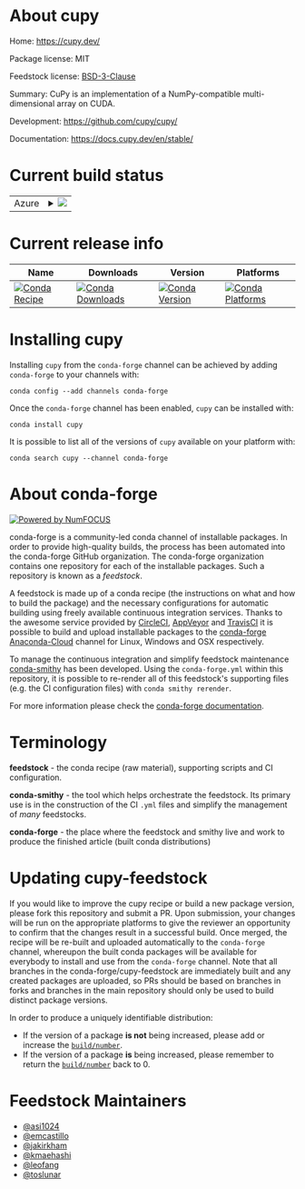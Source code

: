 About cupy
==========

Home: https://cupy.dev/

Package license: MIT

Feedstock license: [BSD-3-Clause](https://github.com/conda-forge/cupy-feedstock/blob/master/LICENSE.txt)

Summary: CuPy is an implementation of a NumPy-compatible multi-dimensional array on CUDA.

Development: https://github.com/cupy/cupy/

Documentation: https://docs.cupy.dev/en/stable/

Current build status
====================


<table>
    
  <tr>
    <td>Azure</td>
    <td>
      <details>
        <summary>
          <a href="https://dev.azure.com/conda-forge/feedstock-builds/_build/latest?definitionId=8275&branchName=master">
            <img src="https://dev.azure.com/conda-forge/feedstock-builds/_apis/build/status/cupy-feedstock?branchName=master">
          </a>
        </summary>
        <table>
          <thead><tr><th>Variant</th><th>Status</th></tr></thead>
          <tbody><tr>
              <td>linux_64_cdt_namecos6cuda_compiler_version10.0cudnn7python3.6.____73_pypy</td>
              <td>
                <a href="https://dev.azure.com/conda-forge/feedstock-builds/_build/latest?definitionId=8275&branchName=master">
                  <img src="https://dev.azure.com/conda-forge/feedstock-builds/_apis/build/status/cupy-feedstock?branchName=master&jobName=linux&configuration=linux_64_cdt_namecos6cuda_compiler_version10.0cudnn7python3.6.____73_pypy" alt="variant">
                </a>
              </td>
            </tr><tr>
              <td>linux_64_cdt_namecos6cuda_compiler_version10.0cudnn7python3.6.____cpython</td>
              <td>
                <a href="https://dev.azure.com/conda-forge/feedstock-builds/_build/latest?definitionId=8275&branchName=master">
                  <img src="https://dev.azure.com/conda-forge/feedstock-builds/_apis/build/status/cupy-feedstock?branchName=master&jobName=linux&configuration=linux_64_cdt_namecos6cuda_compiler_version10.0cudnn7python3.6.____cpython" alt="variant">
                </a>
              </td>
            </tr><tr>
              <td>linux_64_cdt_namecos6cuda_compiler_version10.0cudnn7python3.7.____73_pypy</td>
              <td>
                <a href="https://dev.azure.com/conda-forge/feedstock-builds/_build/latest?definitionId=8275&branchName=master">
                  <img src="https://dev.azure.com/conda-forge/feedstock-builds/_apis/build/status/cupy-feedstock?branchName=master&jobName=linux&configuration=linux_64_cdt_namecos6cuda_compiler_version10.0cudnn7python3.7.____73_pypy" alt="variant">
                </a>
              </td>
            </tr><tr>
              <td>linux_64_cdt_namecos6cuda_compiler_version10.0cudnn7python3.7.____cpython</td>
              <td>
                <a href="https://dev.azure.com/conda-forge/feedstock-builds/_build/latest?definitionId=8275&branchName=master">
                  <img src="https://dev.azure.com/conda-forge/feedstock-builds/_apis/build/status/cupy-feedstock?branchName=master&jobName=linux&configuration=linux_64_cdt_namecos6cuda_compiler_version10.0cudnn7python3.7.____cpython" alt="variant">
                </a>
              </td>
            </tr><tr>
              <td>linux_64_cdt_namecos6cuda_compiler_version10.0cudnn7python3.8.____cpython</td>
              <td>
                <a href="https://dev.azure.com/conda-forge/feedstock-builds/_build/latest?definitionId=8275&branchName=master">
                  <img src="https://dev.azure.com/conda-forge/feedstock-builds/_apis/build/status/cupy-feedstock?branchName=master&jobName=linux&configuration=linux_64_cdt_namecos6cuda_compiler_version10.0cudnn7python3.8.____cpython" alt="variant">
                </a>
              </td>
            </tr><tr>
              <td>linux_64_cdt_namecos6cuda_compiler_version10.0cudnn7python3.9.____cpython</td>
              <td>
                <a href="https://dev.azure.com/conda-forge/feedstock-builds/_build/latest?definitionId=8275&branchName=master">
                  <img src="https://dev.azure.com/conda-forge/feedstock-builds/_apis/build/status/cupy-feedstock?branchName=master&jobName=linux&configuration=linux_64_cdt_namecos6cuda_compiler_version10.0cudnn7python3.9.____cpython" alt="variant">
                </a>
              </td>
            </tr><tr>
              <td>linux_64_cdt_namecos6cuda_compiler_version10.1cudnn7python3.6.____73_pypy</td>
              <td>
                <a href="https://dev.azure.com/conda-forge/feedstock-builds/_build/latest?definitionId=8275&branchName=master">
                  <img src="https://dev.azure.com/conda-forge/feedstock-builds/_apis/build/status/cupy-feedstock?branchName=master&jobName=linux&configuration=linux_64_cdt_namecos6cuda_compiler_version10.1cudnn7python3.6.____73_pypy" alt="variant">
                </a>
              </td>
            </tr><tr>
              <td>linux_64_cdt_namecos6cuda_compiler_version10.1cudnn7python3.6.____cpython</td>
              <td>
                <a href="https://dev.azure.com/conda-forge/feedstock-builds/_build/latest?definitionId=8275&branchName=master">
                  <img src="https://dev.azure.com/conda-forge/feedstock-builds/_apis/build/status/cupy-feedstock?branchName=master&jobName=linux&configuration=linux_64_cdt_namecos6cuda_compiler_version10.1cudnn7python3.6.____cpython" alt="variant">
                </a>
              </td>
            </tr><tr>
              <td>linux_64_cdt_namecos6cuda_compiler_version10.1cudnn7python3.7.____73_pypy</td>
              <td>
                <a href="https://dev.azure.com/conda-forge/feedstock-builds/_build/latest?definitionId=8275&branchName=master">
                  <img src="https://dev.azure.com/conda-forge/feedstock-builds/_apis/build/status/cupy-feedstock?branchName=master&jobName=linux&configuration=linux_64_cdt_namecos6cuda_compiler_version10.1cudnn7python3.7.____73_pypy" alt="variant">
                </a>
              </td>
            </tr><tr>
              <td>linux_64_cdt_namecos6cuda_compiler_version10.1cudnn7python3.7.____cpython</td>
              <td>
                <a href="https://dev.azure.com/conda-forge/feedstock-builds/_build/latest?definitionId=8275&branchName=master">
                  <img src="https://dev.azure.com/conda-forge/feedstock-builds/_apis/build/status/cupy-feedstock?branchName=master&jobName=linux&configuration=linux_64_cdt_namecos6cuda_compiler_version10.1cudnn7python3.7.____cpython" alt="variant">
                </a>
              </td>
            </tr><tr>
              <td>linux_64_cdt_namecos6cuda_compiler_version10.1cudnn7python3.8.____cpython</td>
              <td>
                <a href="https://dev.azure.com/conda-forge/feedstock-builds/_build/latest?definitionId=8275&branchName=master">
                  <img src="https://dev.azure.com/conda-forge/feedstock-builds/_apis/build/status/cupy-feedstock?branchName=master&jobName=linux&configuration=linux_64_cdt_namecos6cuda_compiler_version10.1cudnn7python3.8.____cpython" alt="variant">
                </a>
              </td>
            </tr><tr>
              <td>linux_64_cdt_namecos6cuda_compiler_version10.1cudnn7python3.9.____cpython</td>
              <td>
                <a href="https://dev.azure.com/conda-forge/feedstock-builds/_build/latest?definitionId=8275&branchName=master">
                  <img src="https://dev.azure.com/conda-forge/feedstock-builds/_apis/build/status/cupy-feedstock?branchName=master&jobName=linux&configuration=linux_64_cdt_namecos6cuda_compiler_version10.1cudnn7python3.9.____cpython" alt="variant">
                </a>
              </td>
            </tr><tr>
              <td>linux_64_cdt_namecos6cuda_compiler_version10.2cudnn7python3.6.____73_pypy</td>
              <td>
                <a href="https://dev.azure.com/conda-forge/feedstock-builds/_build/latest?definitionId=8275&branchName=master">
                  <img src="https://dev.azure.com/conda-forge/feedstock-builds/_apis/build/status/cupy-feedstock?branchName=master&jobName=linux&configuration=linux_64_cdt_namecos6cuda_compiler_version10.2cudnn7python3.6.____73_pypy" alt="variant">
                </a>
              </td>
            </tr><tr>
              <td>linux_64_cdt_namecos6cuda_compiler_version10.2cudnn7python3.6.____cpython</td>
              <td>
                <a href="https://dev.azure.com/conda-forge/feedstock-builds/_build/latest?definitionId=8275&branchName=master">
                  <img src="https://dev.azure.com/conda-forge/feedstock-builds/_apis/build/status/cupy-feedstock?branchName=master&jobName=linux&configuration=linux_64_cdt_namecos6cuda_compiler_version10.2cudnn7python3.6.____cpython" alt="variant">
                </a>
              </td>
            </tr><tr>
              <td>linux_64_cdt_namecos6cuda_compiler_version10.2cudnn7python3.7.____73_pypy</td>
              <td>
                <a href="https://dev.azure.com/conda-forge/feedstock-builds/_build/latest?definitionId=8275&branchName=master">
                  <img src="https://dev.azure.com/conda-forge/feedstock-builds/_apis/build/status/cupy-feedstock?branchName=master&jobName=linux&configuration=linux_64_cdt_namecos6cuda_compiler_version10.2cudnn7python3.7.____73_pypy" alt="variant">
                </a>
              </td>
            </tr><tr>
              <td>linux_64_cdt_namecos6cuda_compiler_version10.2cudnn7python3.7.____cpython</td>
              <td>
                <a href="https://dev.azure.com/conda-forge/feedstock-builds/_build/latest?definitionId=8275&branchName=master">
                  <img src="https://dev.azure.com/conda-forge/feedstock-builds/_apis/build/status/cupy-feedstock?branchName=master&jobName=linux&configuration=linux_64_cdt_namecos6cuda_compiler_version10.2cudnn7python3.7.____cpython" alt="variant">
                </a>
              </td>
            </tr><tr>
              <td>linux_64_cdt_namecos6cuda_compiler_version10.2cudnn7python3.8.____cpython</td>
              <td>
                <a href="https://dev.azure.com/conda-forge/feedstock-builds/_build/latest?definitionId=8275&branchName=master">
                  <img src="https://dev.azure.com/conda-forge/feedstock-builds/_apis/build/status/cupy-feedstock?branchName=master&jobName=linux&configuration=linux_64_cdt_namecos6cuda_compiler_version10.2cudnn7python3.8.____cpython" alt="variant">
                </a>
              </td>
            </tr><tr>
              <td>linux_64_cdt_namecos6cuda_compiler_version10.2cudnn7python3.9.____cpython</td>
              <td>
                <a href="https://dev.azure.com/conda-forge/feedstock-builds/_build/latest?definitionId=8275&branchName=master">
                  <img src="https://dev.azure.com/conda-forge/feedstock-builds/_apis/build/status/cupy-feedstock?branchName=master&jobName=linux&configuration=linux_64_cdt_namecos6cuda_compiler_version10.2cudnn7python3.9.____cpython" alt="variant">
                </a>
              </td>
            </tr><tr>
              <td>linux_64_cdt_namecos6cuda_compiler_version9.2cudnn7python3.6.____73_pypy</td>
              <td>
                <a href="https://dev.azure.com/conda-forge/feedstock-builds/_build/latest?definitionId=8275&branchName=master">
                  <img src="https://dev.azure.com/conda-forge/feedstock-builds/_apis/build/status/cupy-feedstock?branchName=master&jobName=linux&configuration=linux_64_cdt_namecos6cuda_compiler_version9.2cudnn7python3.6.____73_pypy" alt="variant">
                </a>
              </td>
            </tr><tr>
              <td>linux_64_cdt_namecos6cuda_compiler_version9.2cudnn7python3.6.____cpython</td>
              <td>
                <a href="https://dev.azure.com/conda-forge/feedstock-builds/_build/latest?definitionId=8275&branchName=master">
                  <img src="https://dev.azure.com/conda-forge/feedstock-builds/_apis/build/status/cupy-feedstock?branchName=master&jobName=linux&configuration=linux_64_cdt_namecos6cuda_compiler_version9.2cudnn7python3.6.____cpython" alt="variant">
                </a>
              </td>
            </tr><tr>
              <td>linux_64_cdt_namecos6cuda_compiler_version9.2cudnn7python3.7.____73_pypy</td>
              <td>
                <a href="https://dev.azure.com/conda-forge/feedstock-builds/_build/latest?definitionId=8275&branchName=master">
                  <img src="https://dev.azure.com/conda-forge/feedstock-builds/_apis/build/status/cupy-feedstock?branchName=master&jobName=linux&configuration=linux_64_cdt_namecos6cuda_compiler_version9.2cudnn7python3.7.____73_pypy" alt="variant">
                </a>
              </td>
            </tr><tr>
              <td>linux_64_cdt_namecos6cuda_compiler_version9.2cudnn7python3.7.____cpython</td>
              <td>
                <a href="https://dev.azure.com/conda-forge/feedstock-builds/_build/latest?definitionId=8275&branchName=master">
                  <img src="https://dev.azure.com/conda-forge/feedstock-builds/_apis/build/status/cupy-feedstock?branchName=master&jobName=linux&configuration=linux_64_cdt_namecos6cuda_compiler_version9.2cudnn7python3.7.____cpython" alt="variant">
                </a>
              </td>
            </tr><tr>
              <td>linux_64_cdt_namecos6cuda_compiler_version9.2cudnn7python3.8.____cpython</td>
              <td>
                <a href="https://dev.azure.com/conda-forge/feedstock-builds/_build/latest?definitionId=8275&branchName=master">
                  <img src="https://dev.azure.com/conda-forge/feedstock-builds/_apis/build/status/cupy-feedstock?branchName=master&jobName=linux&configuration=linux_64_cdt_namecos6cuda_compiler_version9.2cudnn7python3.8.____cpython" alt="variant">
                </a>
              </td>
            </tr><tr>
              <td>linux_64_cdt_namecos6cuda_compiler_version9.2cudnn7python3.9.____cpython</td>
              <td>
                <a href="https://dev.azure.com/conda-forge/feedstock-builds/_build/latest?definitionId=8275&branchName=master">
                  <img src="https://dev.azure.com/conda-forge/feedstock-builds/_apis/build/status/cupy-feedstock?branchName=master&jobName=linux&configuration=linux_64_cdt_namecos6cuda_compiler_version9.2cudnn7python3.9.____cpython" alt="variant">
                </a>
              </td>
            </tr><tr>
              <td>linux_64_cdt_namecos7cuda_compiler_version10.1cudnn7python3.6.____73_pypy</td>
              <td>
                <a href="https://dev.azure.com/conda-forge/feedstock-builds/_build/latest?definitionId=8275&branchName=master">
                  <img src="https://dev.azure.com/conda-forge/feedstock-builds/_apis/build/status/cupy-feedstock?branchName=master&jobName=linux&configuration=linux_64_cdt_namecos7cuda_compiler_version10.1cudnn7python3.6.____73_pypy" alt="variant">
                </a>
              </td>
            </tr><tr>
              <td>linux_64_cdt_namecos7cuda_compiler_version10.1cudnn7python3.6.____cpython</td>
              <td>
                <a href="https://dev.azure.com/conda-forge/feedstock-builds/_build/latest?definitionId=8275&branchName=master">
                  <img src="https://dev.azure.com/conda-forge/feedstock-builds/_apis/build/status/cupy-feedstock?branchName=master&jobName=linux&configuration=linux_64_cdt_namecos7cuda_compiler_version10.1cudnn7python3.6.____cpython" alt="variant">
                </a>
              </td>
            </tr><tr>
              <td>linux_64_cdt_namecos7cuda_compiler_version10.1cudnn7python3.7.____73_pypy</td>
              <td>
                <a href="https://dev.azure.com/conda-forge/feedstock-builds/_build/latest?definitionId=8275&branchName=master">
                  <img src="https://dev.azure.com/conda-forge/feedstock-builds/_apis/build/status/cupy-feedstock?branchName=master&jobName=linux&configuration=linux_64_cdt_namecos7cuda_compiler_version10.1cudnn7python3.7.____73_pypy" alt="variant">
                </a>
              </td>
            </tr><tr>
              <td>linux_64_cdt_namecos7cuda_compiler_version10.1cudnn7python3.7.____cpython</td>
              <td>
                <a href="https://dev.azure.com/conda-forge/feedstock-builds/_build/latest?definitionId=8275&branchName=master">
                  <img src="https://dev.azure.com/conda-forge/feedstock-builds/_apis/build/status/cupy-feedstock?branchName=master&jobName=linux&configuration=linux_64_cdt_namecos7cuda_compiler_version10.1cudnn7python3.7.____cpython" alt="variant">
                </a>
              </td>
            </tr><tr>
              <td>linux_64_cdt_namecos7cuda_compiler_version10.1cudnn7python3.8.____cpython</td>
              <td>
                <a href="https://dev.azure.com/conda-forge/feedstock-builds/_build/latest?definitionId=8275&branchName=master">
                  <img src="https://dev.azure.com/conda-forge/feedstock-builds/_apis/build/status/cupy-feedstock?branchName=master&jobName=linux&configuration=linux_64_cdt_namecos7cuda_compiler_version10.1cudnn7python3.8.____cpython" alt="variant">
                </a>
              </td>
            </tr><tr>
              <td>linux_64_cdt_namecos7cuda_compiler_version10.1cudnn7python3.9.____cpython</td>
              <td>
                <a href="https://dev.azure.com/conda-forge/feedstock-builds/_build/latest?definitionId=8275&branchName=master">
                  <img src="https://dev.azure.com/conda-forge/feedstock-builds/_apis/build/status/cupy-feedstock?branchName=master&jobName=linux&configuration=linux_64_cdt_namecos7cuda_compiler_version10.1cudnn7python3.9.____cpython" alt="variant">
                </a>
              </td>
            </tr><tr>
              <td>linux_64_cdt_namecos7cuda_compiler_version10.2cudnn7python3.6.____73_pypy</td>
              <td>
                <a href="https://dev.azure.com/conda-forge/feedstock-builds/_build/latest?definitionId=8275&branchName=master">
                  <img src="https://dev.azure.com/conda-forge/feedstock-builds/_apis/build/status/cupy-feedstock?branchName=master&jobName=linux&configuration=linux_64_cdt_namecos7cuda_compiler_version10.2cudnn7python3.6.____73_pypy" alt="variant">
                </a>
              </td>
            </tr><tr>
              <td>linux_64_cdt_namecos7cuda_compiler_version10.2cudnn7python3.6.____cpython</td>
              <td>
                <a href="https://dev.azure.com/conda-forge/feedstock-builds/_build/latest?definitionId=8275&branchName=master">
                  <img src="https://dev.azure.com/conda-forge/feedstock-builds/_apis/build/status/cupy-feedstock?branchName=master&jobName=linux&configuration=linux_64_cdt_namecos7cuda_compiler_version10.2cudnn7python3.6.____cpython" alt="variant">
                </a>
              </td>
            </tr><tr>
              <td>linux_64_cdt_namecos7cuda_compiler_version10.2cudnn7python3.7.____73_pypy</td>
              <td>
                <a href="https://dev.azure.com/conda-forge/feedstock-builds/_build/latest?definitionId=8275&branchName=master">
                  <img src="https://dev.azure.com/conda-forge/feedstock-builds/_apis/build/status/cupy-feedstock?branchName=master&jobName=linux&configuration=linux_64_cdt_namecos7cuda_compiler_version10.2cudnn7python3.7.____73_pypy" alt="variant">
                </a>
              </td>
            </tr><tr>
              <td>linux_64_cdt_namecos7cuda_compiler_version10.2cudnn7python3.7.____cpython</td>
              <td>
                <a href="https://dev.azure.com/conda-forge/feedstock-builds/_build/latest?definitionId=8275&branchName=master">
                  <img src="https://dev.azure.com/conda-forge/feedstock-builds/_apis/build/status/cupy-feedstock?branchName=master&jobName=linux&configuration=linux_64_cdt_namecos7cuda_compiler_version10.2cudnn7python3.7.____cpython" alt="variant">
                </a>
              </td>
            </tr><tr>
              <td>linux_64_cdt_namecos7cuda_compiler_version10.2cudnn7python3.8.____cpython</td>
              <td>
                <a href="https://dev.azure.com/conda-forge/feedstock-builds/_build/latest?definitionId=8275&branchName=master">
                  <img src="https://dev.azure.com/conda-forge/feedstock-builds/_apis/build/status/cupy-feedstock?branchName=master&jobName=linux&configuration=linux_64_cdt_namecos7cuda_compiler_version10.2cudnn7python3.8.____cpython" alt="variant">
                </a>
              </td>
            </tr><tr>
              <td>linux_64_cdt_namecos7cuda_compiler_version10.2cudnn7python3.9.____cpython</td>
              <td>
                <a href="https://dev.azure.com/conda-forge/feedstock-builds/_build/latest?definitionId=8275&branchName=master">
                  <img src="https://dev.azure.com/conda-forge/feedstock-builds/_apis/build/status/cupy-feedstock?branchName=master&jobName=linux&configuration=linux_64_cdt_namecos7cuda_compiler_version10.2cudnn7python3.9.____cpython" alt="variant">
                </a>
              </td>
            </tr><tr>
              <td>linux_64_cdt_namecos7cuda_compiler_version11.0cudnn8python3.6.____73_pypy</td>
              <td>
                <a href="https://dev.azure.com/conda-forge/feedstock-builds/_build/latest?definitionId=8275&branchName=master">
                  <img src="https://dev.azure.com/conda-forge/feedstock-builds/_apis/build/status/cupy-feedstock?branchName=master&jobName=linux&configuration=linux_64_cdt_namecos7cuda_compiler_version11.0cudnn8python3.6.____73_pypy" alt="variant">
                </a>
              </td>
            </tr><tr>
              <td>linux_64_cdt_namecos7cuda_compiler_version11.0cudnn8python3.6.____cpython</td>
              <td>
                <a href="https://dev.azure.com/conda-forge/feedstock-builds/_build/latest?definitionId=8275&branchName=master">
                  <img src="https://dev.azure.com/conda-forge/feedstock-builds/_apis/build/status/cupy-feedstock?branchName=master&jobName=linux&configuration=linux_64_cdt_namecos7cuda_compiler_version11.0cudnn8python3.6.____cpython" alt="variant">
                </a>
              </td>
            </tr><tr>
              <td>linux_64_cdt_namecos7cuda_compiler_version11.0cudnn8python3.7.____73_pypy</td>
              <td>
                <a href="https://dev.azure.com/conda-forge/feedstock-builds/_build/latest?definitionId=8275&branchName=master">
                  <img src="https://dev.azure.com/conda-forge/feedstock-builds/_apis/build/status/cupy-feedstock?branchName=master&jobName=linux&configuration=linux_64_cdt_namecos7cuda_compiler_version11.0cudnn8python3.7.____73_pypy" alt="variant">
                </a>
              </td>
            </tr><tr>
              <td>linux_64_cdt_namecos7cuda_compiler_version11.0cudnn8python3.7.____cpython</td>
              <td>
                <a href="https://dev.azure.com/conda-forge/feedstock-builds/_build/latest?definitionId=8275&branchName=master">
                  <img src="https://dev.azure.com/conda-forge/feedstock-builds/_apis/build/status/cupy-feedstock?branchName=master&jobName=linux&configuration=linux_64_cdt_namecos7cuda_compiler_version11.0cudnn8python3.7.____cpython" alt="variant">
                </a>
              </td>
            </tr><tr>
              <td>linux_64_cdt_namecos7cuda_compiler_version11.0cudnn8python3.8.____cpython</td>
              <td>
                <a href="https://dev.azure.com/conda-forge/feedstock-builds/_build/latest?definitionId=8275&branchName=master">
                  <img src="https://dev.azure.com/conda-forge/feedstock-builds/_apis/build/status/cupy-feedstock?branchName=master&jobName=linux&configuration=linux_64_cdt_namecos7cuda_compiler_version11.0cudnn8python3.8.____cpython" alt="variant">
                </a>
              </td>
            </tr><tr>
              <td>linux_64_cdt_namecos7cuda_compiler_version11.0cudnn8python3.9.____cpython</td>
              <td>
                <a href="https://dev.azure.com/conda-forge/feedstock-builds/_build/latest?definitionId=8275&branchName=master">
                  <img src="https://dev.azure.com/conda-forge/feedstock-builds/_apis/build/status/cupy-feedstock?branchName=master&jobName=linux&configuration=linux_64_cdt_namecos7cuda_compiler_version11.0cudnn8python3.9.____cpython" alt="variant">
                </a>
              </td>
            </tr>
          </tbody>
        </table>
      </details>
    </td>
  </tr>
</table>

Current release info
====================

| Name | Downloads | Version | Platforms |
| --- | --- | --- | --- |
| [![Conda Recipe](https://img.shields.io/badge/recipe-cupy-green.svg)](https://anaconda.org/conda-forge/cupy) | [![Conda Downloads](https://img.shields.io/conda/dn/conda-forge/cupy.svg)](https://anaconda.org/conda-forge/cupy) | [![Conda Version](https://img.shields.io/conda/vn/conda-forge/cupy.svg)](https://anaconda.org/conda-forge/cupy) | [![Conda Platforms](https://img.shields.io/conda/pn/conda-forge/cupy.svg)](https://anaconda.org/conda-forge/cupy) |

Installing cupy
===============

Installing `cupy` from the `conda-forge` channel can be achieved by adding `conda-forge` to your channels with:

```
conda config --add channels conda-forge
```

Once the `conda-forge` channel has been enabled, `cupy` can be installed with:

```
conda install cupy
```

It is possible to list all of the versions of `cupy` available on your platform with:

```
conda search cupy --channel conda-forge
```


About conda-forge
=================

[![Powered by NumFOCUS](https://img.shields.io/badge/powered%20by-NumFOCUS-orange.svg?style=flat&colorA=E1523D&colorB=007D8A)](http://numfocus.org)

conda-forge is a community-led conda channel of installable packages.
In order to provide high-quality builds, the process has been automated into the
conda-forge GitHub organization. The conda-forge organization contains one repository
for each of the installable packages. Such a repository is known as a *feedstock*.

A feedstock is made up of a conda recipe (the instructions on what and how to build
the package) and the necessary configurations for automatic building using freely
available continuous integration services. Thanks to the awesome service provided by
[CircleCI](https://circleci.com/), [AppVeyor](https://www.appveyor.com/)
and [TravisCI](https://travis-ci.com/) it is possible to build and upload installable
packages to the [conda-forge](https://anaconda.org/conda-forge)
[Anaconda-Cloud](https://anaconda.org/) channel for Linux, Windows and OSX respectively.

To manage the continuous integration and simplify feedstock maintenance
[conda-smithy](https://github.com/conda-forge/conda-smithy) has been developed.
Using the ``conda-forge.yml`` within this repository, it is possible to re-render all of
this feedstock's supporting files (e.g. the CI configuration files) with ``conda smithy rerender``.

For more information please check the [conda-forge documentation](https://conda-forge.org/docs/).

Terminology
===========

**feedstock** - the conda recipe (raw material), supporting scripts and CI configuration.

**conda-smithy** - the tool which helps orchestrate the feedstock.
                   Its primary use is in the construction of the CI ``.yml`` files
                   and simplify the management of *many* feedstocks.

**conda-forge** - the place where the feedstock and smithy live and work to
                  produce the finished article (built conda distributions)


Updating cupy-feedstock
=======================

If you would like to improve the cupy recipe or build a new
package version, please fork this repository and submit a PR. Upon submission,
your changes will be run on the appropriate platforms to give the reviewer an
opportunity to confirm that the changes result in a successful build. Once
merged, the recipe will be re-built and uploaded automatically to the
`conda-forge` channel, whereupon the built conda packages will be available for
everybody to install and use from the `conda-forge` channel.
Note that all branches in the conda-forge/cupy-feedstock are
immediately built and any created packages are uploaded, so PRs should be based
on branches in forks and branches in the main repository should only be used to
build distinct package versions.

In order to produce a uniquely identifiable distribution:
 * If the version of a package **is not** being increased, please add or increase
   the [``build/number``](https://docs.conda.io/projects/conda-build/en/latest/resources/define-metadata.html#build-number-and-string).
 * If the version of a package **is** being increased, please remember to return
   the [``build/number``](https://docs.conda.io/projects/conda-build/en/latest/resources/define-metadata.html#build-number-and-string)
   back to 0.

Feedstock Maintainers
=====================

* [@asi1024](https://github.com/asi1024/)
* [@emcastillo](https://github.com/emcastillo/)
* [@jakirkham](https://github.com/jakirkham/)
* [@kmaehashi](https://github.com/kmaehashi/)
* [@leofang](https://github.com/leofang/)
* [@toslunar](https://github.com/toslunar/)

